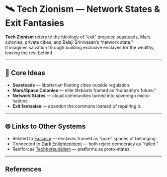 # 🛰️ Tech Zionism — Network States & Exit Fantasies

**Tech Zionism** refers to the ideology of “exit” projects: seasteads, Mars colonies, private cities, and Balaji Srinivasan’s “network state.”  
It imagines salvation through building exclusive enclaves for the wealthy, leaving the rest behind.

---

## 🔎 Core Ideas

- **Seasteads** — libertarian floating cities outside regulation.  
- **Mars/Space Colonies** — elite lifeboats framed as “humanity’s future.”  
- **Network States** — cloud communities turned into sovereign micro-nations.  
- **Exit fantasies** — abandon the commons instead of repairing it.

---

## 🌐 Links to Other Systems

- Related to [Fascism](fascism.md) — enclaves framed as “pure” spaces of belonging.  
- Connected to [Dark Enlightenment](dark_enlightenment.md) — both reject democracy as “failed.”  
- Reinforces [Technofeudalism](../analysis/technofeudalism.md) — platforms as proto-states.  

---

## References

[^1]: Balaji Srinivasan, *The Network State* (2022).  
[^2]: Patri Friedman, Seasteading Institute.
